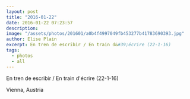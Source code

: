 ```yaml
---
layout: post
title: "2016-01-22"
date: 2016-01-22 07:23:57
description: 
image: "/assets/photos/201601/a0b4f4997049fb453277b41783690393.jpg"
author: Elise Plain
excerpt: En tren de escribir / En train d&#39;écrire (22-1-16) 
tags: 
  - photos
  - all
---
```


En tren de escribir / En train d&#39;écrire (22-1-16) 
<p></p>
Vienna, Austria